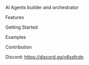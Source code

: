 AI Agents builder and orchestrator

Features

Getting Started

Examples

Contribution

Discord: https://discord.gg/v6ssfcdn



